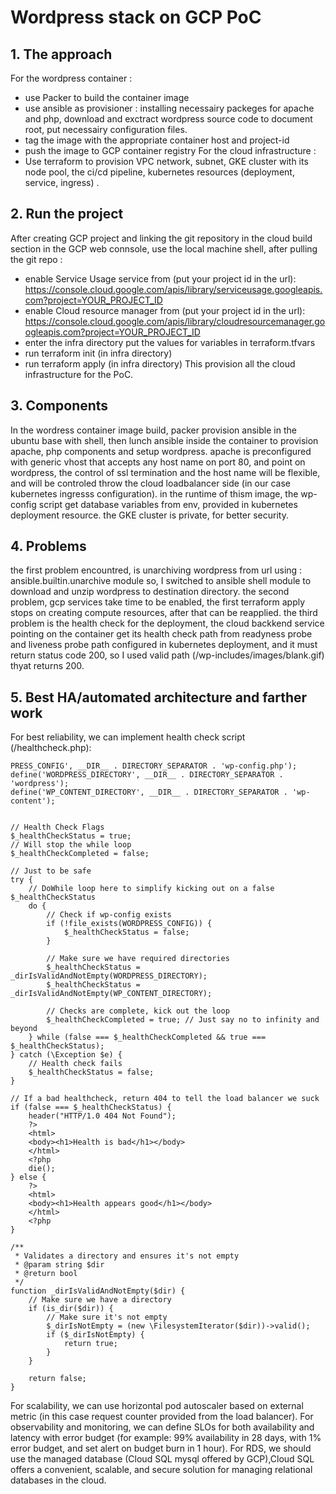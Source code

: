 # Wordpress stack on GCP PoC

## 1. The approach
For the wordpress container :
- use Packer to build the container image
- use ansible as provisioner : installing necessairy packeges for apache and php, download and exctract wordpress source code to document root, put necessairy configuration files.
- tag the image with the appropriate container host and project-id
- push the image to GCP container registry 
For the cloud infrastructure :
- Use terraform to provision VPC network, subnet, GKE cluster with its node pool, the ci/cd pipeline, kubernetes resources (deployment, service, ingress) .

## 2. Run the project
After creating GCP project and linking the git repository in the cloud build section in the GCP web connsole, use the local machine shell, after pulling the git repo :
- enable Service Usage service from (put your project id in the url): https://console.cloud.google.com/apis/library/serviceusage.googleapis.com?project=YOUR_PROJECT_ID
- enable Cloud resource manager from (put your project id in the url): https://console.cloud.google.com/apis/library/cloudresourcemanager.googleapis.com?project=YOUR_PROJECT_ID
- enter the infra directory put the values for variables in terraform.tfvars
- run terraform init (in infra directory)
- run terraform apply (in infra directory)
This provision all the cloud infrastructure for the PoC.

## 3. Components
In the wordress container image build, packer provision ansible in the ubuntu base with shell, then lunch ansible inside the container to provision apache, php components and setup wordpress.
apache is preconfigured with generic vhost that accepts any host name on port 80, and point on wordpress, the control of ssl termination and the host name will be flexible, and will be controled throw the cloud loadbalancer side (in our case kubernetes ingresss configuration).
in the runtime of thism image, the wp-config script get database variables from env, provided in kubernetes deployment resource.
the GKE cluster is private, for better security.

## 4. Problems
the first problem encountred, is unarchiving wordpress from url using : ansible.builtin.unarchive module
so, I switched to ansible shell module to download and unzip wordpress to destination directory.
the second problem, gcp services take time to be enabled, the first terraform apply stops on creating compute resources, after that can be reapplied.
the third problem is the health check for the deployment, the cloud backkend service pointing on the container get its health check path from readyness probe and liveness probe path configured in kubernetes deployment, and it must return status code 200, so I used valid path (/wp-includes/images/blank.gif) thyat returns 200.

## 5. Best HA/automated architecture and farther work
For best reliability, we can implement health check script (/healthcheck.php):
```
PRESS_CONFIG', __DIR__ . DIRECTORY_SEPARATOR . 'wp-config.php');
define('WORDPRESS_DIRECTORY', __DIR__ . DIRECTORY_SEPARATOR . 'wordpress');
define('WP_CONTENT_DIRECTORY', __DIR__ . DIRECTORY_SEPARATOR . 'wp-content');


// Health Check Flags
$_healthCheckStatus = true;
// Will stop the while loop
$_healthCheckCompleted = false;

// Just to be safe
try {
    // DoWhile loop here to simplify kicking out on a false $_healthCheckStatus
    do {
        // Check if wp-config exists
        if (!file_exists(WORDPRESS_CONFIG)) {
            $_healthCheckStatus = false;
        }

        // Make sure we have required directories
        $_healthCheckStatus = _dirIsValidAndNotEmpty(WORDPRESS_DIRECTORY);
        $_healthCheckStatus = _dirIsValidAndNotEmpty(WP_CONTENT_DIRECTORY);

        // Checks are complete, kick out the loop
        $_healthCheckCompleted = true; // Just say no to infinity and beyond
    } while (false === $_healthCheckCompleted && true === $_healthCheckStatus);
} catch (\Exception $e) {
    // Health check fails
    $_healthCheckStatus = false;
}

// If a bad healthcheck, return 404 to tell the load balancer we suck
if (false === $_healthCheckStatus) {
    header("HTTP/1.0 404 Not Found");
    ?>
    <html>
    <body><h1>Health is bad</h1></body>
    </html>
    <?php
    die();
} else {
    ?>
    <html>
    <body><h1>Health appears good</h1></body>
    </html>
    <?php
}

/**
 * Validates a directory and ensures it's not empty
 * @param string $dir
 * @return bool
 */
function _dirIsValidAndNotEmpty($dir) {
    // Make sure we have a directory
    if (is_dir($dir)) {
        // Make sure it's not empty
        $_dirIsNotEmpty = (new \FilesystemIterator($dir))->valid();
        if ($_dirIsNotEmpty) {
            return true;
        }
    }

    return false;
}
```
For scalability, we can use horizontal pod autoscaler based on external metric (in this case request counter provided from the load balancer).
For observability and monitoring, we can define SLOs for both availability and latency with error budget (for example: 99% availability in 28 days, with 1% error budget, and set alert on budget burn in 1 hour).
For RDS, we should use the managed database (Cloud SQL mysql offered by GCP),Cloud SQL offers a convenient, scalable, and secure solution for managing relational databases in the cloud. 
